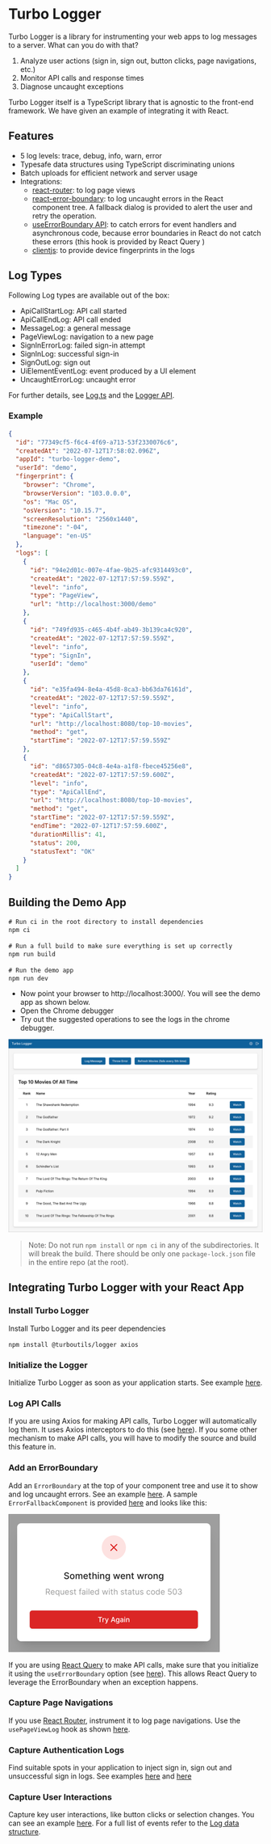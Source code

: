 # Turbo Logger

Turbo Logger is a library for instrumenting your web apps to log messages to a
server. What can you do with that?

1. Analyze user actions (sign in, sign out, button clicks, page navigations,
   etc.)
2. Monitor API calls and response times
3. Diagnose uncaught exceptions

Turbo Logger itself is a TypeScript library that is agnostic to the front-end
framework. We have given an example of integrating it with React.

## Features

- 5 log levels: trace, debug, info, warn, error
- Typesafe data structures using TypeScript discriminating unions
- Batch uploads for efficient network and server usage
- Integrations:
  - [react-router](https://reactrouter.com/): to log page views
  - [react-error-boundary](https://github.com/bvaughn/react-error-boundary): to
    log uncaught errors in the React component tree. A fallback dialog is
    provided to alert the user and retry the operation.
  - [useErrorBoundary API](https://tkdodo.eu/blog/react-query-error-handling#error-boundaries):
    to catch errors for event handlers and asynchronous code, because error
    boundaries in React do not catch these errors (this hook is provided by
    React Query )
  - [clientjs](http://clientjs.org/): to provide device fingerprints in the logs

## Log Types

Following Log types are available out of the box:

- ApiCallStartLog: API call started
- ApiCallEndLog: API call ended
- MessageLog: a general message
- PageViewLog: navigation to a new page
- SignInErrorLog: failed sign-in attempt
- SignInLog: successful sign-in
- SignOutLog: sign out
- UiElementEventLog: event produced by a UI element
- UncaughtErrorLog: uncaught error

For further details, see [Log.ts](packages/logger/src/Log.ts) and the
[Logger API](packages/logger/src/Logger.ts).

### Example

```json
{
  "id": "77349cf5-f6c4-4f69-a713-53f2330076c6",
  "createdAt": "2022-07-12T17:58:02.096Z",
  "appId": "turbo-logger-demo",
  "userId": "demo",
  "fingerprint": {
    "browser": "Chrome",
    "browserVersion": "103.0.0.0",
    "os": "Mac OS",
    "osVersion": "10.15.7",
    "screenResolution": "2560x1440",
    "timezone": "-04",
    "language": "en-US"
  },
  "logs": [
    {
      "id": "94e2d01c-007e-4fae-9b25-afc9314493c0",
      "createdAt": "2022-07-12T17:57:59.559Z",
      "level": "info",
      "type": "PageView",
      "url": "http://localhost:3000/demo"
    },
    {
      "id": "749fd935-c465-4b4f-ab49-3b139ca4c920",
      "createdAt": "2022-07-12T17:57:59.559Z",
      "level": "info",
      "type": "SignIn",
      "userId": "demo"
    },
    {
      "id": "e35fa494-8e4a-45d8-8ca3-bb63da76161d",
      "createdAt": "2022-07-12T17:57:59.559Z",
      "level": "info",
      "type": "ApiCallStart",
      "url": "http://localhost:8080/top-10-movies",
      "method": "get",
      "startTime": "2022-07-12T17:57:59.559Z"
    },
    {
      "id": "d8657305-04c8-4e4a-a1f8-fbece45256e8",
      "createdAt": "2022-07-12T17:57:59.600Z",
      "level": "info",
      "type": "ApiCallEnd",
      "url": "http://localhost:8080/top-10-movies",
      "method": "get",
      "startTime": "2022-07-12T17:57:59.559Z",
      "endTime": "2022-07-12T17:57:59.600Z",
      "durationMillis": 41,
      "status": 200,
      "statusText": "OK"
    }
  ]
}
```

## Building the Demo App

```shell
# Run ci in the root directory to install dependencies
npm ci

# Run a full build to make sure everything is set up correctly
npm run build

# Run the demo app
npm run dev
```

- Now point your browser to http://localhost:3000/. You will see the demo app as
  shown below.
- Open the Chrome debugger
- Try out the suggested operations to see the logs in the chrome debugger.

![Turbo Repo Demo](assets/screenshot.png)

> Note: Do not run `npm install` or `npm ci` in any of the subdirectories. It
> will break the build. There should be only one `package-lock.json` file in the
> entire repo (at the root).

## Integrating Turbo Logger with your React App

### Install Turbo Logger

Install Turbo Logger and its peer dependencies

`npm install @turboutils/logger axios`

### Initialize the Logger

Initialize Turbo Logger as soon as your application starts. See example
[here](apps/turbo-logger-demo/src/main.tsx#L14-L18).

### Log API Calls

If you are using Axios for making API calls, Turbo Logger will automatically log
them. It uses Axios interceptors to do this (see
[here](packages/logger/src/AxiosInterceptors.ts)). If you some other mechanism
to make API calls, you will have to modify the source and build this feature in.

### Add an ErrorBoundary

Add an `ErrorBoundary` at the top of your component tree and use it to show and
log uncaught errors. See an example
[here](apps/turbo-logger-demo/src/main.tsx#L56-L67). A sample
`ErrorFallbackComponent` is provided
[here](apps/turbo-logger-demo/src/components/ErrorFallbackComponent/ErrorFallbackComponent.tsx)
and looks like this:

![Turbo Repo Demo](assets/ErrorFallbackComponent.png)

If you are using [React Query](https://react-query-v3.tanstack.com/) to make API
calls, make sure that you initialize it using the `useErrorBoundary` option (see
[here](apps/turbo-logger-demo/src/main.tsx#L28-L38)). This allows React Query to
leverage the ErrorBoundary when an exception happens.

### Capture Page Navigations

If you use [React Router](https://reactrouter.com/), instrument it to log page
navigations. Use the `usePageViewLog` hook as shown
[here](apps/turbo-logger-demo/src/App.tsx#L12-L28).

### Capture Authentication Logs

Find suitable spots in your application to inject sign in, sign out and
unsuccessful sign in logs. See examples
[here](apps/turbo-logger-demo/src/contexts/AuthStateContext/AuthStateContext.tsx#L30-L49)
and [here](apps/turbo-logger-demo/src/pages/SignInPage/SignInPage.tsx#L34-L37)

### Capture User Interactions

Capture key user interactions, like button clicks or selection changes. You can
see an example
[here](apps/turbo-logger-demo/src/components/MovieList/MovieList.tsx#L10-L19).
For a full list of events refer to the
[Log data structure](packages/logger/src/Log.ts).
